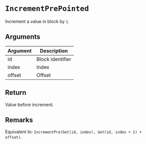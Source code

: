 # `IncrementPrePointed`

Increment a value in block by `1`.

## Arguments

| Argument | Description      |
| -------- | ---------------- |
| id       | Block identifier |
| index    | Index            |
| offset   | Offset           |

## Return

Value before increment.

## Remarks

Equivalent to: `IncrementPre(Get(id, index), Get(id, index + 1) + offset)`.
